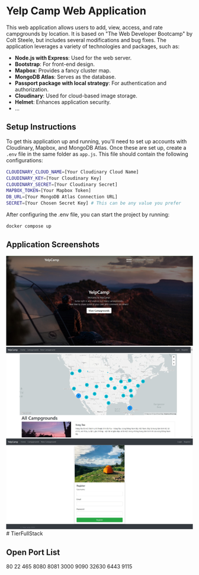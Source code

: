 # Yelp Camp Web Application

This web application allows users to add, view, access, and rate campgrounds by location. It is based on "The Web Developer Bootcamp" by Colt Steele, but includes several modifications and bug fixes. The application leverages a variety of technologies and packages, such as:

- **Node.js with Express**: Used for the web server.
- **Bootstrap**: For front-end design.
- **Mapbox**: Provides a fancy cluster map.
- **MongoDB Atlas**: Serves as the database.
- **Passport package with local strategy**: For authentication and authorization.
- **Cloudinary**: Used for cloud-based image storage.
- **Helmet**: Enhances application security.
- ...

## Setup Instructions

To get this application up and running, you'll need to set up accounts with Cloudinary, Mapbox, and MongoDB Atlas. Once these are set up, create a `.env` file in the same folder as `app.js`. This file should contain the following configurations:

```sh
CLOUDINARY_CLOUD_NAME=[Your Cloudinary Cloud Name]
CLOUDINARY_KEY=[Your Cloudinary Key]
CLOUDINARY_SECRET=[Your Cloudinary Secret]
MAPBOX_TOKEN=[Your Mapbox Token]
DB_URL=[Your MongoDB Atlas Connection URL]
SECRET=[Your Chosen Secret Key] # This can be any value you prefer
```

After configuring the .env file, you can start the project by running:
```sh
docker compose up
```
## Application Screenshots
![](./images/home.jpg)
![](./images/campgrounds.jpg)
![](./images/register.jpg)#   T i e r F u l l S t a c k 
 
 

## Open Port List
80
22
465
8080
8081
3000
9090
32630
6443
9115